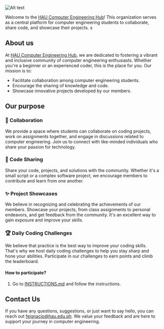 ![Alt text](<HAU Computer Engineering Hub v1.png>)

Welcome to the [HAU Computer Engineering Hub](https://github.com/haucomputerengineeringhub)! This organization serves as a central platform for computer engineering students to collaborate, share code, and showcase their projects.
s
## About us

At [HAU Computer Engineering Hub](https://github.com/haucomputerengineeringhub), we are dedicated to fostering a vibrant and inclusive community of computer engineering enthusiasts. Whether you're a beginner or an experienced coder, this is the place for you. Our mission is to:

- Facilitate collaboration among computer engineering students.
- Encourage the sharing of knowledge and code.
- Showcase innovative projects developed by our members.

## Our purpose

### 💪 Collaboration

We provide a space where students can collaborate on coding projects, work on assignments together, and engage in discussions related to computer engineering. Join us to connect with like-minded individuals who share your passion for technology.

### 🧩 Code Sharing

Share your code, projects, and solutions with the community. Whether it's a small script or a complex software project, we encourage members to contribute and learn from one another.

### ✨ Project Showcases

We believe in recognizing and celebrating the achievements of our members. Showcase your projects, from class assignments to personal endeavors, and get feedback from the community. It's an excellent way to gain exposure and improve your skills.

### 🏆 Daily Coding Challenges

We believe that practice is the best way to improve your coding skills. That's why we host daily coding challenges to help you stay sharp and hone your abilities. Participate in our challenges to earn points and climb the leaderboard.

#### How to participate?

1. Go to [INSTRUCTIONS.md](INSTRUCTIONS.md) and follow the instructions.

## Contact Us

If you have any questions, suggestions, or just want to say hello, you can reach out [feignacio@hau.edu.ph](mailto:feignacio@hau.edu.ph). We value your feedback and are here to support your journey in computer engineering.
